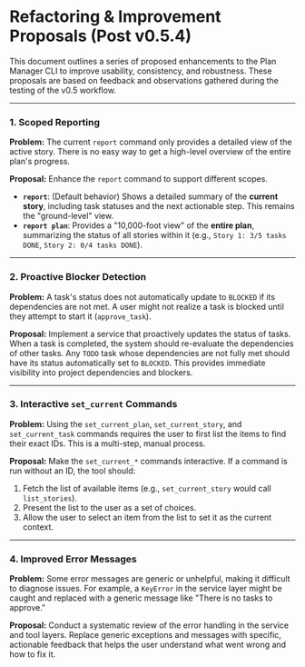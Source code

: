 # Refactoring & Improvement Proposals (Post v0.5.4)

This document outlines a series of proposed enhancements to the Plan Manager CLI to improve usability, consistency, and robustness. These proposals are based on feedback and observations gathered during the testing of the v0.5 workflow.

---

### 1. Scoped Reporting

**Problem:** The current `report` command only provides a detailed view of the active story. There is no easy way to get a high-level overview of the entire plan's progress.

**Proposal:** Enhance the `report` command to support different scopes.

-   **`report`**: (Default behavior) Shows a detailed summary of the **current story**, including task statuses and the next actionable step. This remains the "ground-level" view.
-   **`report plan`**: Provides a "10,000-foot view" of the **entire plan**, summarizing the status of all stories within it (e.g., `Story 1: 3/5 tasks DONE`, `Story 2: 0/4 tasks DONE`).

---

### 2. Proactive Blocker Detection

**Problem:** A task's status does not automatically update to `BLOCKED` if its dependencies are not met. A user might not realize a task is blocked until they attempt to start it (`approve_task`).

**Proposal:** Implement a service that proactively updates the status of tasks. When a task is completed, the system should re-evaluate the dependencies of other tasks. Any `TODO` task whose dependencies are not fully met should have its status automatically set to `BLOCKED`. This provides immediate visibility into project dependencies and blockers.

---

### 3. Interactive `set_current` Commands

**Problem:** Using the `set_current_plan`, `set_current_story`, and `set_current_task` commands requires the user to first list the items to find their exact IDs. This is a multi-step, manual process.

**Proposal:** Make the `set_current_*` commands interactive. If a command is run without an ID, the tool should:
1.  Fetch the list of available items (e.g., `set_current_story` would call `list_stories`).
2.  Present the list to the user as a set of choices.
3.  Allow the user to select an item from the list to set it as the current context.

---

### 4. Improved Error Messages

**Problem:** Some error messages are generic or unhelpful, making it difficult to diagnose issues. For example, a `KeyError` in the service layer might be caught and replaced with a generic message like "There is no tasks to approve."

**Proposal:** Conduct a systematic review of the error handling in the service and tool layers. Replace generic exceptions and messages with specific, actionable feedback that helps the user understand what went wrong and how to fix it.


